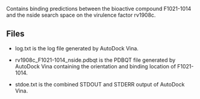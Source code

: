 Contains binding predictions between the bioactive compound F1021-1014 and the nside search space on the virulence factor rv1908c.

## Files

- log.txt is the log file generated by AutoDock Vina.

- rv1908c_F1021-1014_nside.pdbqt is the PDBQT file generated by AutoDock Vina containing the orientation and binding location of F1021-1014.

- stdoe.txt is the combined STDOUT and STDERR output of AutoDock Vina.

